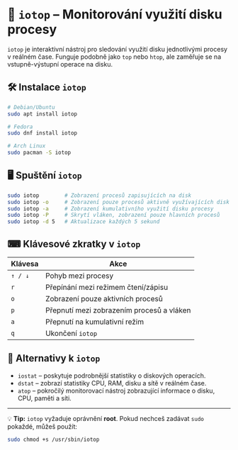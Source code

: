 # 🚀 `iotop` – Monitorování využití disku procesy

`iotop` je interaktivní nástroj pro sledování využití disku jednotlivými procesy v reálném čase. Funguje podobně jako `top` nebo `htop`, ale zaměřuje se na vstupně-výstupní operace na disku.

## 🛠 Instalace `iotop`
```bash
# Debian/Ubuntu
sudo apt install iotop

# Fedora
sudo dnf install iotop

# Arch Linux
sudo pacman -S iotop
```

## 🖥 Spuštění `iotop`
```bash
sudo iotop        # Zobrazení procesů zapisujících na disk
sudo iotop -o     # Zobrazení pouze procesů aktivně využívajících disk
sudo iotop -a     # Zobrazení kumulativního využití disku procesy
sudo iotop -P     # Skrytí vláken, zobrazení pouze hlavních procesů
sudo iotop -d 5   # Aktualizace každých 5 sekund
```

## ⌨ Klávesové zkratky v `iotop`
| Klávesa | Akce |
|---------|------|
| `↑ / ↓` | Pohyb mezi procesy |
| `r` | Přepínání mezi režimem čtení/zápisu |
| `o` | Zobrazení pouze aktivních procesů |
| `p` | Přepnutí mezi zobrazením procesů a vláken |
| `a` | Přepnutí na kumulativní režim |
| `q` | Ukončení `iotop` |

## 🔄 Alternativy k `iotop`
- `iostat` – poskytuje podrobnější statistiky o diskových operacích.
- `dstat` – zobrazí statistiky CPU, RAM, disku a sítě v reálném čase.
- `atop` – pokročilý monitorovací nástroj zobrazující informace o disku, CPU, paměti a síti.

---
💡 **Tip:** `iotop` vyžaduje oprávnění **root**. Pokud nechceš zadávat `sudo` pokaždé, můžeš použít:
```bash
sudo chmod +s /usr/sbin/iotop
```
